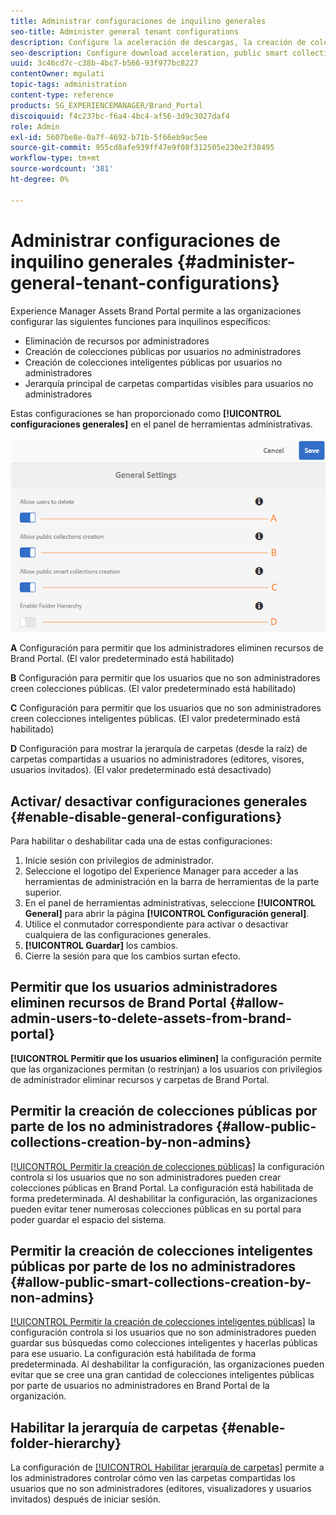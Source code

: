 ```yaml
---
title: Administrar configuraciones de inquilino generales
seo-title: Administer general tenant configurations
description: Configure la aceleración de descargas, la creación de colecciones inteligentes públicas y la creación de colecciones públicas, y habilite a los usuarios administradores para eliminar recursos en los inquilinos.
seo-description: Configure download acceleration, public smart collection creation, public collection creation, and enable admin users to delete assets on tenants.
uuid: 3c46cd7c-c38b-4bc7-b566-93f977bc8227
contentOwner: mgulati
topic-tags: administration
content-type: reference
products: SG_EXPERIENCEMANAGER/Brand_Portal
discoiquuid: f4c237bc-f6a4-4bc4-af56-3d9c3027daf4
role: Admin
exl-id: 5607be8e-0a7f-4692-b71b-5f66eb9ac5ee
source-git-commit: 955cd8afe939ff47e9f08f312505e230e2f38495
workflow-type: tm+mt
source-wordcount: '381'
ht-degree: 0%

---
```


# Administrar configuraciones de inquilino generales {#administer-general-tenant-configurations}

Experience Manager Assets Brand Portal permite a las organizaciones configurar las siguientes funciones para inquilinos específicos:

* Eliminación de recursos por administradores
* Creación de colecciones públicas por usuarios no administradores
* Creación de colecciones inteligentes públicas por usuarios no administradores
* Jerarquía principal de carpetas compartidas visibles para usuarios no administradores

Estas configuraciones se han proporcionado como **[!UICONTROL configuraciones generales]** en el panel de herramientas administrativas.

![](assets/general-config.png)

**A**   Configuración para permitir que los administradores eliminen recursos de Brand Portal. (El valor predeterminado está habilitado)

**B**   Configuración para permitir que los usuarios que no son administradores creen colecciones públicas. (El valor predeterminado está habilitado)

**C**   Configuración para permitir que los usuarios que no son administradores creen colecciones inteligentes públicas. (El valor predeterminado está habilitado)

**D** Configuración para mostrar la jerarquía de carpetas (desde la raíz) de carpetas compartidas a usuarios no administradores (editores, visores, usuarios invitados). (El valor predeterminado está desactivado)

## Activar/ desactivar configuraciones generales {#enable-disable-general-configurations}

Para habilitar o deshabilitar cada una de estas configuraciones:

1. Inicie sesión con privilegios de administrador.
1. Seleccione el logotipo del Experience Manager para acceder a las herramientas de administración en la barra de herramientas de la parte superior.
1. En el panel de herramientas administrativas, seleccione **[!UICONTROL General]** para abrir la página **[!UICONTROL Configuración general]**.
1. Utilice el conmutador correspondiente para activar o desactivar cualquiera de las configuraciones generales.
1. **[!UICONTROL Guardar]** los cambios.
1. Cierre la sesión para que los cambios surtan efecto.

## Permitir que los usuarios administradores eliminen recursos de Brand Portal {#allow-admin-users-to-delete-assets-from-brand-portal}

**[!UICONTROL Permitir que los usuarios eliminen]** la configuración permite que las organizaciones permitan (o restrinjan) a los usuarios con privilegios de administrador eliminar recursos y carpetas de Brand Portal.

## Permitir la creación de colecciones públicas por parte de los no administradores {#allow-public-collections-creation-by-non-admins}

[[!UICONTROL Permitir la creación de colecciones públicas]](../using/brand-portal-share-collection.md#main-pars-text-1915052376) la configuración controla si los usuarios que no son administradores pueden crear colecciones públicas en Brand Portal. La configuración está habilitada de forma predeterminada. Al deshabilitar la configuración, las organizaciones pueden evitar tener numerosas colecciones públicas en su portal para poder guardar el espacio del sistema.

## Permitir la creación de colecciones inteligentes públicas por parte de los no administradores {#allow-public-smart-collections-creation-by-non-admins}

[[!UICONTROL Permitir la creación de colecciones inteligentes públicas]](../using/brand-portal-searching.md#main-pars-header-500620467) la configuración controla si los usuarios que no son administradores pueden guardar sus búsquedas como colecciones inteligentes y hacerlas públicas para ese usuario. La configuración está habilitada de forma predeterminada. Al deshabilitar la configuración, las organizaciones pueden evitar que se cree una gran cantidad de colecciones inteligentes públicas por parte de usuarios no administradores en Brand Portal de la organización.

<!-- 
## Allow download acceleration {#allow-download-acceleration}

[[!UICONTROL Allow download acceleration]](../using/accelerated-download.md) configuration lets the organizations to allow accelerated downloads of assets from Brand Portal and shared links, by integrating with IBM Aspera Connect that is an install-on-demand application. The application uses proprietary technology to remove TCP overheads.
-->

## Habilitar la jerarquía de carpetas {#enable-folder-hierarchy}

La configuración de [[!UICONTROL Habilitar jerarquía de carpetas]](../using/brand-portal-sharing-folders.md#non-admin-user-access-to-shared-folders) permite a los administradores controlar cómo ven las carpetas compartidas los usuarios que no son administradores (editores, visualizadores y usuarios invitados) después de iniciar sesión.
